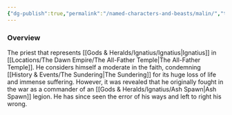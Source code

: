 ```yaml
---
{"dg-publish":true,"permalink":"/named-characters-and-beasts/malin/","tags":["NPC"],"updated":"2025-01-18T23:46:47.751+00:00"}
---
```



### Overview
The priest that represents [[Gods & Heralds/Ignatius/Ignatius\|Ignatius]] in [[Locations/The Dawn Empire/The All-Father Temple\|The All-Father Temple]]. He considers himself a moderate in the faith, condemning [[History & Events/The Sundering\|The Sundering]] for its huge loss of life and immense suffering. However, it was revealed that he originally fought in the war as a commander of an [[Gods & Heralds/Ignatius/Ash Spawn\|Ash Spawn]] legion. He has since seen the error of his ways and left to right his wrong. 